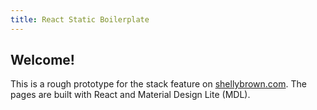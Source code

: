 ```yaml
---
title: React Static Boilerplate
---
```


## Welcome!

This is a rough prototype for the stack feature on [shellybrown.com](http://shellybrown.com). The pages are built with React and Material Design Lite (MDL).



